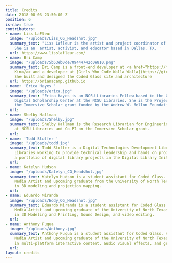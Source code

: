 ```yaml
---
title: Credits
date: 2018-08-03 23:50:00 Z
position: 6
is-nav: true
contributors:
- name: Liss LaFleur
  image: "/uploads/Liss_CG_Headshot.jpg"
  summary_text: 'Liss Lafleur is the artist and project coordinator of Coded Glass.
    She is an  artist, activist, and educator based in Dallas, TX. '
  url: https://www.lisslafleur.com/
- name: Bri Camp
  image: "/uploads/5b53eb0de709444742c0e810.png"
  summary_text: Bri Camp is a front-end developer at <a href="https://fictivekin.com">Fictive
    Kin</a> and a developer at [Girls Who Code Walla Walla](https://girlswhocodeww.glitch.me/).
    She built and designed the Coded Glass site and architecture
  url: https://brianacamp.github.io
- name: 'Erica Hayes '
  image: "/uploads/erica.jpg"
  summary_text: 'Erica Hayes is an NCSU Libraries Fellow based in the Copyright &
    Digital Scholarship Center at the NCSU Libraries. She is the Project Manager on
    the Immersive Scholar grant funded by the Andrew W. Mellon Foundation.   '
  url: 
- name: Shelby Hallman
  image: "/uploads/Shelby.jpg"
  summary_text: Shelby Hallman is the Research Librarian for Engineering & Entrepreneurship
    at NCSU Libraries and Co-PI on the Immersive Scholar grant.
  url: 
- name: 'Todd Stoffer '
  image: "/uploads/todd.jpg"
  summary_text: Todd Stoffer is a Digital Technologies Development Librarian at NCSU
    Libraries working to provide technical leadership and hands on programming for
    a portfolio of digital library projects in the Digital Library Initiatives department.
  url: 
- name: Katelyn Hudson
  image: "/uploads/Katelyn_CG_Headshot.jpg"
  summary_text: Katelyn Hudson is a student assistant for Coded Glass. She is New
    Media Artist and upcoming graduate from the University of North Texas, and specializes
    in 3D modeling and projection mapping.
  url: 
- name: Eduardo Miranda
  image: "/uploads/Eddy_CG_Headshot.jpg"
  summary_text: Eduardo Miranda is a student assistant for Coded Glass. He is a New
    Media Artist and upcoming graduate of the University of North Texas, and specializes
    in 3D Modeling and Printing, Sound Design, and video editing.
  url: 
- name: Anthony Fuqua
  image: "/uploads/Anthony.jpg"
  summary_text: Anthony Fuqua is a student assistant for Coded Glass. He is a New
    Media Artist and upcoming graduate of the University of North Texas, and specializes
    in multi-platform interactive content, audio visual effects, and graphic design.
  url: 
layout: credits
---
```



